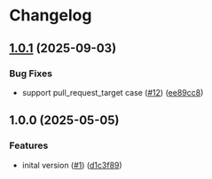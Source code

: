 # Changelog

## [1.0.1](https://github.com/masterpointio/github-action-tf-test/compare/v1.0.0...v1.0.1) (2025-09-03)


### Bug Fixes

* support pull_request_target case ([#12](https://github.com/masterpointio/github-action-tf-test/issues/12)) ([ee89cc8](https://github.com/masterpointio/github-action-tf-test/commit/ee89cc86b1a2249f7e2a2cb4dee36231eef03746))

## 1.0.0 (2025-05-05)


### Features

* inital version ([#1](https://github.com/masterpointio/github-action-tf-test/issues/1)) ([d1c3f89](https://github.com/masterpointio/github-action-tf-test/commit/d1c3f89273f0172fa407340184937a44835a8895))
